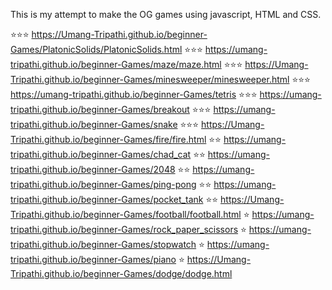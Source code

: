 This is my attempt to make the OG games using javascript, HTML and CSS.

⭐️⭐️⭐️
https://Umang-Tripathi.github.io/beginner-Games/PlatonicSolids/PlatonicSolids.html
⭐️⭐️⭐️
https://umang-tripathi.github.io/beginner-Games/maze/maze.html
⭐️⭐️⭐️
https://Umang-Tripathi.github.io/beginner-Games/minesweeper/minesweeper.html
⭐️⭐️⭐️
https://umang-tripathi.github.io/beginner-Games/tetris
⭐️⭐️⭐️
https://umang-tripathi.github.io/beginner-Games/breakout
⭐️⭐️⭐️
https://umang-tripathi.github.io/beginner-Games/snake
⭐️⭐️⭐️
https://Umang-Tripathi.github.io/beginner-Games/fire/fire.html
⭐️⭐️
https://umang-tripathi.github.io/beginner-Games/chad_cat
⭐️⭐️
https://umang-tripathi.github.io/beginner-Games/2048
⭐️⭐️
https://umang-tripathi.github.io/beginner-Games/ping-pong
⭐️⭐️
https://umang-tripathi.github.io/beginner-Games/pocket_tank
⭐️⭐️
https://Umang-Tripathi.github.io/beginner-Games/football/football.html
⭐️
https://umang-tripathi.github.io/beginner-Games/rock_paper_scissors
⭐️
https://umang-tripathi.github.io/beginner-Games/stopwatch
⭐️
https://umang-tripathi.github.io/beginner-Games/piano
⭐️
https://Umang-Tripathi.github.io/beginner-Games/dodge/dodge.html
